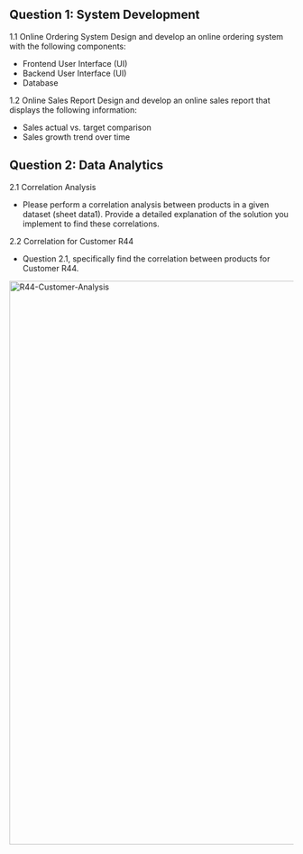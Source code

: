 ## Question 1: System Development

1.1 Online Ordering System
Design and develop an online ordering system with the following components:

- Frontend User Interface (UI)
- Backend User Interface (UI)
- Database

1.2 Online Sales Report
Design and develop an online sales report that displays the following information:

- Sales actual vs. target comparison
- Sales growth trend over time

## Question 2: Data Analytics

2.1 Correlation Analysis
- Please perform a correlation analysis between products in a given dataset (sheet data1). Provide a detailed explanation of the solution you implement to find these correlations. 

2.2 Correlation for Customer R44
- Question 2.1, specifically find the correlation between products for Customer R44.

<img width="1000" alt="R44-Customer-Analysis" src="https://github.com/jampongsathorn/SCG-IT-DEVELOP/assets/85749998/5e77d78f-ca5f-498a-ba61-09380e2df2fb">
